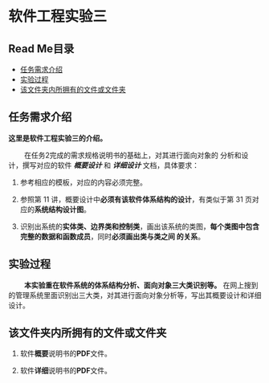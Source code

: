 

# 软件工程实验三



## Read Me目录

* [任务需求介绍](#任务需求介绍)
* [实验过程](#实验过程)
* [该文件夹内所拥有的文件或文件夹](#该文件夹内所拥有的文件或文件夹)

## 任务需求介绍
**这里是软件工程实验三的介绍。**

&nbsp;&nbsp;&nbsp;&nbsp;&nbsp;&nbsp;&nbsp;&nbsp;在任务2完成的需求规格说明书的基础上，对其进行面向对象的 分析和设计，撰写对应的软件 ***概要设计*** 和 ***详细设计*** 文档，具体要求：
 1. 参考相应的模板，对应的内容必须完整。
 
 2. 参照第 11 讲，概要设计中**必须有该软件体系结构的设计**，有类似于第 31 页对应的**系统结构设计图**。
 
 3. 识别出系统的**实体类、边界类和控制类**，画出该系统的类图，**每个类图中包含完整的数据和函数成员**，同时**必须画出类与类之间 的关系**。

## 实验过程

&nbsp;&nbsp;&nbsp;&nbsp;&nbsp;&nbsp;&nbsp;&nbsp;**本实验重在软件系统的体系结构分析、面向对象三大类识别等。** 在网上搜到的管理系统里面识别出三大类，对其进行面向对象分析等，写出其概要设计和详细设计。

## 该文件夹内所拥有的文件或文件夹
1. 软件**概要**说明书的**PDF**文件。

2. 软件**详细**说明书的**PDF**文件。 
